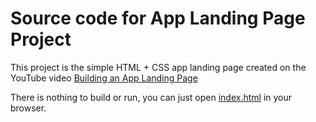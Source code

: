 # Source code for App Landing Page Project

This project is the simple HTML + CSS app landing page created on the YouTube video [Building an App Landing Page](https://youtu.be/V1ZMfLoS3RY)

There is nothing to build or run, you can just open [index.html](./index.html) in your browser.